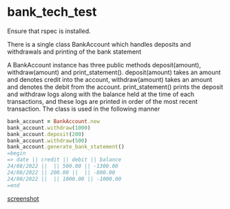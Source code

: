 # bank_tech_test

Ensure that rspec is installed.

There is a single class BankAccount which handles deposits and withdrawals and printing of the bank statement

A BankAccount instance has three public methods deposit(amount), withdraw(amount) and print_statement(). deposit(amount) takes an amount and denotes credit into the account, withdraw(amount) takes an amount and denotes the debit from the account. print_statement() prints the deposit and withdraw logs along with the balance held at the time of each transactions, and these logs are printed in order of the most recent transaction. The class is used in the following manner

```Ruby
bank_account = BankAccount.new
bank_account.withdraw(1000)
bank_account.deposit(200)
bank_account.withdraw(500)
bank_account.generate_bank_statement()
=begin
=> date || credit || debit || balance
24/08/2022 ||  || 500.00 || -1300.00
24/08/2022 || 200.00 ||  || -800.00
24/08/2022 ||  || 1000.00 || -1000.00
=end

```

[screenshot](https://github.com/shaunywho/bank_tech_test/blob/main/bank_tech_test.png?raw=true)
